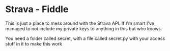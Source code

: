 # Strava - Fiddle

This is just a place to mess around with the Strava API. If I'm smart I've managed to not include my private keys to anything in this but who knows.

You need a folder called secret, with a file called secret.py with your access stuff in it to make this work
